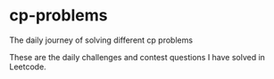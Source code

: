 # cp-problems
The daily journey of solving different cp problems

These are the daily challenges and contest questions I have solved in Leetcode.
